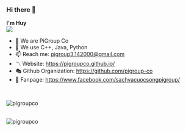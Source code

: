### Hi there 👋

**I'm Huy** <br />
![](https://komarev.com/ghpvc/?username=your-github-username&style=flat-square)

- 🔭 We are PiGroup Co
- 🌱 We use C++, Java, Python
- 📫 Reach me: <a href="pigroup3.142000@gmail.com" target="_blank">pigroup3.142000@gmail.com</a>
- 〽️ Website: <a href="https://pigroupco.github.io/" target="_blank">https://pigroupco.github.io/</a>
- 🎭 Github Organization: <a href="https://github.com/pigroup-co" target="_blank">https://github.com/pigroup-co</a>
- 🔗 Fanpage: <a href="https://www.facebook.com/sachvacuocsongpigroup/" target="_blank">https://www.facebook.com/sachvacuocsongpigroup/</a>
<br />
<p><img align="left" src="https://github-readme-stats.vercel.app/api/top-langs/?username=pigroupco&layout=compact&hide=html" alt="pigroupco" /></p> 
<br /><br />
<p><img align="left" src="https://github-readme-stats.vercel.app/api?username=pigroupco&show_icons=true" alt="pigroupco" /></p>
